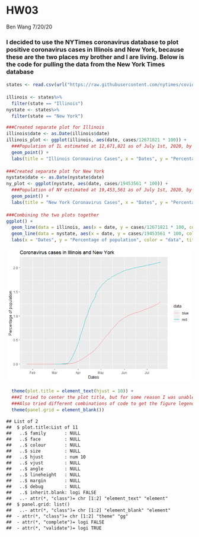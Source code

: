 HW03
================
Ben Wang
7/20/20

### I decided to use the NYTimes coronavirus database to plot positive coronavirus cases in Illinois and New York, because these are the two places my brother and I are living. Below is the code for pulling the data from the New York Times database

``` r
states <- read.csv(url("https://raw.githubusercontent.com/nytimes/covid-19-data/master/us-states.csv"))

illinois <- states%>%
  filter(state == "Illinois")
nystate <- states%>%
  filter(state == "New York")
```

``` r
###Created separate plot for Illinois
illinois$date <- as.Date(illinois$date)
illinois_plot <- ggplot(illinois, aes(date, cases/12671821 * 100)) + 
  ###Population of IL estimated at 12,671,821 as of July 1st, 2020, by the US census bureau
  geom_point() +
  labs(title = "Illinois Coronavirus Cases", x = "Dates", y = "Percentage of population")

###Created separate plot for New York
nystate$date <- as.Date(nystate$date)
ny_plot <- ggplot(nystate, aes(date, cases/19453561 * 100)) + 
  ###Population of NY estimated at 19,453,561 as of July 1st, 2020, by the US census bureau
  geom_point() +
  labs(title = "New York Coronavirus Cases", x = "Dates", y = "Percentage of population")

###Combining the two plots together
ggplot() +
  geom_line(data = illinois, aes(x = date, y = cases/12671821 * 100, color = 'blue')) +
  geom_line(data = nystate, aes(x = date, y = cases/19453561 * 100, color = 'red')) +
  labs(x = "Dates", y = "Percentage of population", color = "data", title = "Coronavirus cases in Illinois and New York") 
```

![](HW03_files/figure-gfm/unnamed-chunk-2-1.png)<!-- -->

``` r
  theme(plot.title = element_text(hjust = 10)) +
  ###I tried to center the plot title, but for some reason I was unable to with this code :(
  ###Also tried different combinations of code to get the figure legend properly labeled but I kept getting error messages so I eventually gave up. Will come back to this when I have time
  theme(panel.grid = element_blank())
```

    ## List of 2
    ##  $ plot.title:List of 11
    ##   ..$ family       : NULL
    ##   ..$ face         : NULL
    ##   ..$ colour       : NULL
    ##   ..$ size         : NULL
    ##   ..$ hjust        : num 10
    ##   ..$ vjust        : NULL
    ##   ..$ angle        : NULL
    ##   ..$ lineheight   : NULL
    ##   ..$ margin       : NULL
    ##   ..$ debug        : NULL
    ##   ..$ inherit.blank: logi FALSE
    ##   ..- attr(*, "class")= chr [1:2] "element_text" "element"
    ##  $ panel.grid: list()
    ##   ..- attr(*, "class")= chr [1:2] "element_blank" "element"
    ##  - attr(*, "class")= chr [1:2] "theme" "gg"
    ##  - attr(*, "complete")= logi FALSE
    ##  - attr(*, "validate")= logi TRUE
